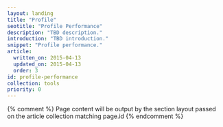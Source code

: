 ```yaml
---
layout: landing
title: "Profile"
seotitle: "Profile Performance"
description: "TBD description."
introduction: "TBD introduction."
snippet: "Profile performance."
article:
  written_on: 2015-04-13
  updated_on: 2015-04-13
  order: 3
id: profile-performance
collection: tools
priority: 0
---
```


{% comment %}
Page content will be output by the section layout passed on the article collection matching page.id
{% endcomment %}